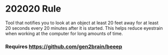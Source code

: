 # 202020 Rule
Tool that notifies you to look at an object at least 20 feet away for at least 20 seconds every 20 minutes after it is started. This helps reduce eyestrain when working at the computer for long amounts of time.
### Requires https://github.com/gen2brain/beeep